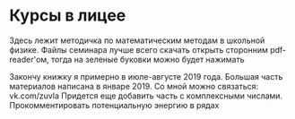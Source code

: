 # Курсы в лицее
Здесь лежит методичка по математическим методам в школьной физике. 
Файлы семинара лучше всего скачать  открыть сторонним pdf-reader'ом, тогда на зеленые буковки можно будет нажимать

Закончу книжку я примерно в июле-августе 2019 года. Большая часть материалов написана в январе 2019.
Со мной можно связаться: vk.com/zuvla
Придется еще добавить часть с комплексными числами.
Прокомментировать потенциальную энергию в рядах

